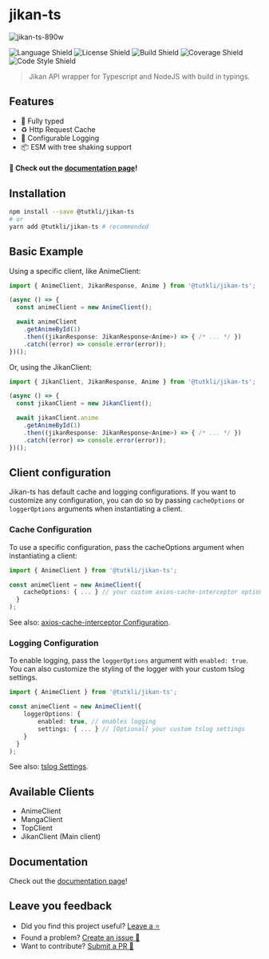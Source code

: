# jikan-ts

![jikan-ts-890w](https://user-images.githubusercontent.com/49206247/207465731-9908e843-7c8d-4e05-838b-41bcd8c677f8.png)


![Language Shield](https://img.shields.io/badge/language-typescript-blue?style=for-the-badge)
![License Shield](https://img.shields.io/badge/license-mit-blueviolet?style=for-the-badge)
![Build Shield](https://img.shields.io/badge/build-passing-brightgreen?style=for-the-badge)
![Coverage Shield](https://img.shields.io/badge/coverage-100%25-brightgreen?style=for-the-badge)
![Code Style Shield](https://img.shields.io/badge/code%20style-Prettier-magenta?style=for-the-badge)

> Jikan API wrapper for Typescript and NodeJS with build in typings.

## Features

- 💅 Fully typed
- ♻ Http Request Cache
- 📄 Configurable Logging
- 📦 ESM with tree shaking support

#### 📖 Check out the [documentation page](https://tutkli.github.io/jikan-ts-docs/)!

## Installation

```bash
npm install --save @tutkli/jikan-ts
# or
yarn add @tutkli/jikan-ts # recommended
```

## Basic Example

Using a specific client, like AnimeClient:

```ts
import { AnimeClient, JikanResponse, Anime } from '@tutkli/jikan-ts';

(async () => {
  const animeClient = new AnimeClient();

  await animeClient
    .getAnimeById(1)
    .then((jikanResponse: JikanResponse<Anime>) => { /* ... */ })
    .catch((error) => console.error(error));
})();
```

Or, using the JikanClient:

```ts
import { JikanClient, JikanResponse, Anime } from '@tutkli/jikan-ts';

(async () => {
  const jikanClient = new JikanClient();

  await jikanClient.anime
    .getAnimeById(1)
    .then((jikanResponse: JikanResponse<Anime>) => { /* ... */ })
    .catch((error) => console.error(error));
})();
```

## Client configuration

Jikan-ts has default cache and logging configurations. If you want to customize any configuration, you can do so by passing `cacheOptions` or `loggerOptions` arguments when instantiating a client.

### Cache Configuration

To use a specific configuration, pass the cacheOptions argument when instantiating a client:

```ts
import { AnimeClient } from '@tutkli/jikan-ts';

const animeClient = new AnimeClient({ 
    cacheOptions: { ... } // your custom axios-cache-interceptor options
  }
);
```

See also: [axios-cache-interceptor Configuration](https://axios-cache-interceptor.js.org/guide).

### Logging Configuration

To enable logging, pass the `loggerOptions` argument with `enabled: true`. You can also customize the styling of the logger with your custom tslog settings.

```ts
import { AnimeClient } from '@tutkli/jikan-ts';

const animeClient = new AnimeClient({ 
    loggerOptions: { 
        enabled: true, // enables logging
        settings: { ... } // [Optional] your custom tslog settings
    } 
  }
);
```

See also: [tslog Settings](https://tslog.js.org/#/?id=settings).

## Available Clients

- AnimeClient
- MangaClient
- TopClient
- JikanClient (Main client)

## Documentation

Check out the [documentation page](https://tutkli.github.io/jikan-ts-docs/)!

## Leave you feedback

- Did you find this project useful? [Leave a ⭐](https://github.com/tutkli/jikan-ts)
- Found a problem? [Create an issue 🔎](https://github.com/tutkli/jikan-ts/issues)
- Want to contribute? [Submit a PR 📑](https://github.com/tutkli/jikan-ts/pulls)

